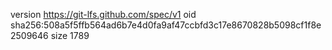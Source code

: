version https://git-lfs.github.com/spec/v1
oid sha256:508a5f5ffb564ad6b7e4d0fa9af47ccbfd3c17e8670828b5098cf1f8e2509646
size 1789
